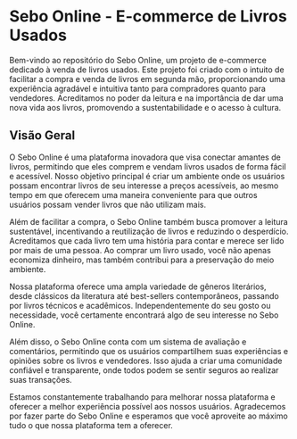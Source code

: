 # Sebo Online - E-commerce de Livros Usados

Bem-vindo ao repositório do Sebo Online, um projeto de e-commerce dedicado à venda de livros usados. Este projeto foi criado com o intuito de facilitar a compra e venda de livros em segunda mão, proporcionando uma experiência agradável e intuitiva tanto para compradores quanto para vendedores. Acreditamos no poder da leitura e na importância de dar uma nova vida aos livros, promovendo a sustentabilidade e o acesso à cultura.

## Visão Geral

O Sebo Online é uma plataforma inovadora que visa conectar amantes de livros, permitindo que eles comprem e vendam livros usados de forma fácil e acessível. Nosso objetivo principal é criar um ambiente onde os usuários possam encontrar livros de seu interesse a preços acessíveis, ao mesmo tempo em que oferecem uma maneira conveniente para que outros usuários possam vender livros que não utilizam mais.

Além de facilitar a compra, o Sebo Online também busca promover a leitura sustentável, incentivando a reutilização de livros e reduzindo o desperdício. Acreditamos que cada livro tem uma história para contar e merece ser lido por mais de uma pessoa. Ao comprar um livro usado, você não apenas economiza dinheiro, mas também contribui para a preservação do meio ambiente.

Nossa plataforma oferece uma ampla variedade de gêneros literários, desde clássicos da literatura até best-sellers contemporâneos, passando por livros técnicos e acadêmicos. Independentemente do seu gosto ou necessidade, você certamente encontrará algo de seu interesse no Sebo Online.

Além disso, o Sebo Online conta com um sistema de avaliação e comentários, permitindo que os usuários compartilhem suas experiências e opiniões sobre os livros e vendedores. Isso ajuda a criar uma comunidade confiável e transparente, onde todos podem se sentir seguros ao realizar suas transações.

Estamos constantemente trabalhando para melhorar nossa plataforma e oferecer a melhor experiência possível aos nossos usuários. Agradecemos por fazer parte do Sebo Online e esperamos que você aproveite ao máximo tudo o que nossa plataforma tem a oferecer.
